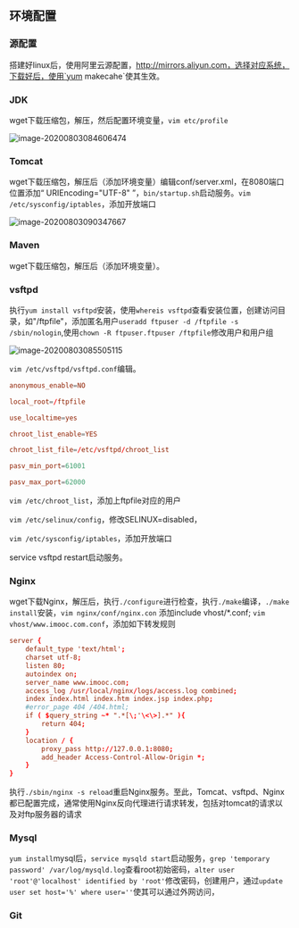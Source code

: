 ## 环境配置

### 源配置

搭建好linux后，使用阿里云源配置，http://mirrors.aliyun.com，选择对应系统，下载好后，使用`yum makecahe`使其生效。

### JDK

wget下载压缩包，解压，然后配置环境变量，`vim etc/profile`

![image-20200803084606474](https://imagebag.oss-cn-chengdu.aliyuncs.com/img/image-20200803084606474.png)

### Tomcat

wget下载压缩包，解压后（添加环境变量）编辑conf/server.xml，在8080端口位置添加“ URIEncoding="UTF-8" ”，`bin/startup.sh`启动服务。`vim /etc/sysconfig/iptables`，添加开放端口

![image-20200803090347667](https://imagebag.oss-cn-chengdu.aliyuncs.com/img/image-20200803090347667.png)

### Maven

wget下载压缩包，解压后（添加环境变量）。

### vsftpd

执行`yum install vsftpd`安装，使用`whereis vsftpd`查看安装位置，创建访问目录，如"/ftpfile"，添加匿名用户`useradd ftpuser -d /ftpfile -s /sbin/nologin`,使用`chown -R ftpuser.ftpuser /ftpfile`修改用户和用户组

![image-20200803085505115](https://imagebag.oss-cn-chengdu.aliyuncs.com/img/image-20200803085505115.png)

`vim /etc/vsftpd/vsftpd.conf`编辑。

```conf
anonymous_enable=NO

local_root=/ftpfile

use_localtime=yes

chroot_list_enable=YES

chroot_list_file=/etc/vsftpd/chroot_list

pasv_min_port=61001

pasv_max_port=62000
```

`vim /etc/chroot_list`，添加上ftpfile对应的用户

`vim /etc/selinux/config`，修改SELINUX=disabled，

`vim /etc/sysconfig/iptables`，添加开放端口

service vsftpd restart启动服务。

### Nginx

wget下载Nginx，解压后，执行`./configure`进行检查，执行`./make`编译，`./make install`安装，`vim nginx/conf/nginx.con` 添加include vhost/*.conf; `vim vhost/www.imooc.com.conf`，添加如下转发规则

```conf
server {
    default_type 'text/html';
    charset utf-8;
    listen 80;
    autoindex on;
    server_name www.imooc.com;
    access_log /usr/local/nginx/logs/access.log combined;
    index index.html index.htm index.jsp index.php;
    #error_page 404 /404.html;
    if ( $query_string ~* ".*[\;'\<\>].*" ){
        return 404;
    }
    location / {
        proxy_pass http://127.0.0.1:8080;
        add_header Access-Control-Allow-Origin *;
    }
}
```

执行`./sbin/nginx -s reload`重启Nginx服务。至此，Tomcat、vsftpd、Nginx都已配置完成，通常使用Nginx反向代理进行请求转发，包括对tomcat的请求以及对ftp服务器的请求

### Mysql

`yum install`mysql后，`service mysqld start`启动服务，`grep 'temporary password' /var/log/mysqld.log`查看root初始密码，`alter user 'root'@'localhost' identified by 'root'`修改密码，创建用户，通过`update user set host='%' where user=''`使其可以通过外网访问，

### Git

